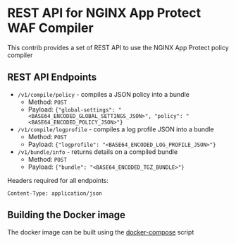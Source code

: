 # REST API for NGINX App Protect WAF Compiler

This contrib provides a set of REST API to use the NGINX App Protect policy compiler

## REST API Endpoints

- `/v1/compile/policy` - compiles a JSON policy into a bundle
  - Method: `POST`
  - Payload: `{"global-settings": "<BASE64_ENCODED_GLOBAL_SETTINGS_JSON>", "policy": "<BASE64_ENCODED_POLICY_JSON>"}`
- `/v1/compile/logprofile` - compiles a log profile JSON into a bundle
  - Method: `POST`
  - Payload: `{"logprofile": "<BASE64_ENCODED_LOG_PROFILE_JSON>"}`
- `/v1/bundle/info` - returns details on a compiled bundle
  - Method: `POST`
  - Payload: `{"bundle": "<BASE64_ENCODED_TGZ_BUNDLE>"}`

Headers required for all endpoints:

```
Content-Type: application/json
```

## Building the Docker image

The docker image can be built using the [docker-compose](/contrib/docker-compose) script
